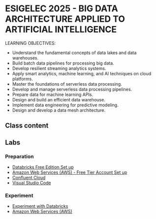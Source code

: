 # ESIGELEC 2025 - BIG DATA ARCHITECTURE APPLIED TO ARTIFICIAL INTELLIGENCE

LEARNING OBJECTIVES:
- Understand the fundamental concepts of data lakes and data warehouses.
- Build batch data pipelines for processing big data.
- Develop resilient streaming analytics systems.
- Apply smart analytics, machine learning, and AI techniques on cloud platforms.
- Master the foundations of serverless data processing.
- Develop and manage serverless data processing pipelines.
- Prepare data for machine learning APIs.
- Design and build an efficient data warehouse.
- Implement data engineering for predictive modeling.
- Design and develop a data mesh architecture.

## Class content

## Labs

### Preparation

- [Databricks Free Edition Set up](./02-labs/01-prepare/01-prepare-databricks/README.md)
- [Amazon Web Services (AWS) - Free Tier Account Set up](./02-labs/01-prepare/01-prepare-aws/README.md)
- [Confluent Cloud](./02-labs/01-prepare/01-prepare-confluent/README.md)
- [Visual Studio Code](./02-labs/01-prepare/01-prepare-vscode/README.md)

### Experiment

- [Experiment with Databricks](./02-labs/02-experiment/02-experiment-databricks/README.md)
- [Amazon Web Services (AWS)](./02-labs/02-experiment/02-experiment-aws/README.md)

